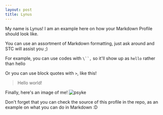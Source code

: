 ```yaml
---
layout: post
title: Lynus
---
```


My name is Lynus! I am an example here on how your Markdown Profile should look like.

You can use an assortment of Markdown formatting, just ask around and STC will assist you ;)

For example, you can use codes with `\``,` so it'll show up as `hello` rather than hello

Or you can use block quotes with `>`, like this!
> Hello world!

Finally, here's an image of me!
![psyke](../images/404.jpg)

Don't forget that you can check the source of this profile in the repo, as an example on what you can do in Markdown :D